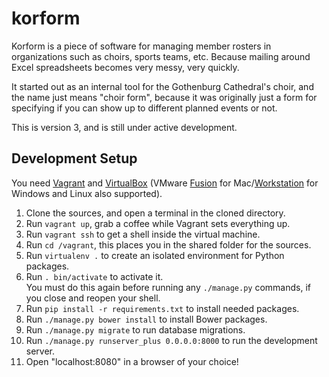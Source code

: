 korform
=======

Korform is a piece of software for managing member rosters in organizations such as choirs, sports teams, etc. Because mailing around Excel spreadsheets becomes very messy, very quickly.

It started out as an internal tool for the Gothenburg Cathedral's choir, and the name just means "choir form", because it was originally just a form for specifying if you can show up to different planned events or not.

This is version 3, and is still under active development.

Development Setup
-----------------

You need [Vagrant](https://vagrantup.com/) and [VirtualBox](https://virtualbox.org/) (VMware [Fusion](https://www.vmware.com/products/fusion) for Mac/[Workstation](https://www.vmware.com/products/workstation) for Windows and Linux also supported).

1. Clone the sources, and open a terminal in the cloned directory.
1. Run `vagrant up`, grab a coffee while Vagrant sets everything up.
1. Run `vagrant ssh` to get a shell inside the virtual machine.
1. Run `cd /vagrant`, this places you in the shared folder for the sources.
1. Run `virtualenv .` to create an isolated environment for Python packages.
1. Run `. bin/activate` to activate it.  
   You must do this again before running any `./manage.py` commands, if you close and reopen your shell.
1. Run `pip install -r requirements.txt` to install needed packages.
1. Run `./manage.py bower install` to install Bower packages.
1. Run `./manage.py migrate` to run database migrations.
1. Run `./manage.py runserver_plus 0.0.0.0:8000` to run the development server.
1. Open "localhost:8080" in a browser of your choice!
